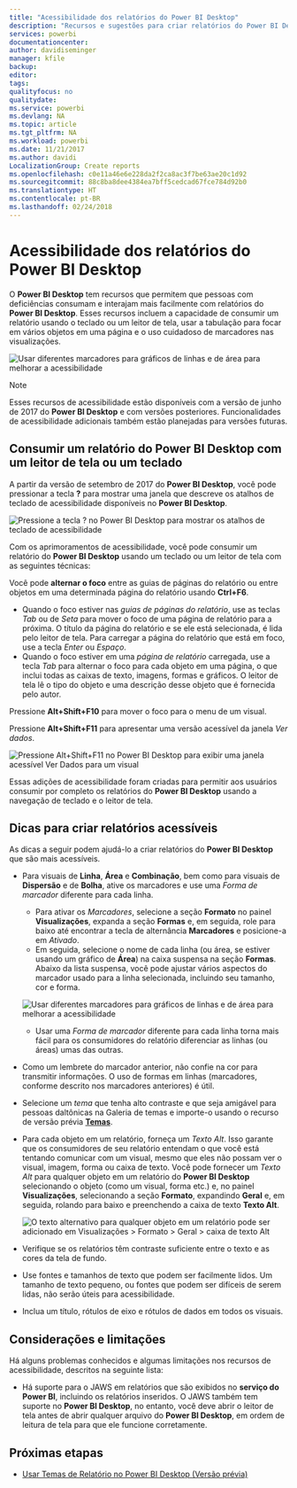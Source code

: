 ```yaml
---
title: "Acessibilidade dos relatórios do Power BI Desktop"
description: "Recursos e sugestões para criar relatórios do Power BI Desktop acessíveis"
services: powerbi
documentationcenter: 
author: davidiseminger
manager: kfile
backup: 
editor: 
tags: 
qualityfocus: no
qualitydate: 
ms.service: powerbi
ms.devlang: NA
ms.topic: article
ms.tgt_pltfrm: NA
ms.workload: powerbi
ms.date: 11/21/2017
ms.author: davidi
LocalizationGroup: Create reports
ms.openlocfilehash: c0e11a46e6e228da2f2ca8ac3f7be63ae20c1d92
ms.sourcegitcommit: 88c8ba8dee4384ea7bff5cedcad67fce784d92b0
ms.translationtype: HT
ms.contentlocale: pt-BR
ms.lasthandoff: 02/24/2018
---
```

# <a name="accessibility-in-power-bi-desktop-reports"></a>Acessibilidade dos relatórios do Power BI Desktop
O **Power BI Desktop** tem recursos que permitem que pessoas com deficiências consumam e interajam mais facilmente com relatórios do **Power BI Desktop**. Esses recursos incluem a capacidade de consumir um relatório usando o teclado ou um leitor de tela, usar a tabulação para focar em vários objetos em uma página e o uso cuidadoso de marcadores nas visualizações.

![Usar diferentes marcadores para gráficos de linhas e de área para melhorar a acessibilidade](media/desktop-accessibility/accessibility_01.png)

> [!NOTE]
> Esses recursos de acessibilidade estão disponíveis com a versão de junho de 2017 do **Power BI Desktop** e com versões posteriores. Funcionalidades de acessibilidade adicionais também estão planejadas para versões futuras.
> 
> 

## <a name="consuming-a-power-bi-desktop-report-with-a-keyboard-or-screen-reader"></a>Consumir um relatório do Power BI Desktop com um leitor de tela ou um teclado
A partir da versão de setembro de 2017 do **Power BI Desktop**, você pode pressionar a tecla **?** para mostrar uma janela que descreve os atalhos de teclado de acessibilidade disponíveis no **Power BI Desktop**.

![Pressione a tecla ? no Power BI Desktop para mostrar os atalhos de teclado de acessibilidade](media/desktop-accessibility/accessibility_03.png)

Com os aprimoramentos de acessibilidade, você pode consumir um relatório do **Power BI Desktop** usando um teclado ou um leitor de tela com as seguintes técnicas:

Você pode **alternar o foco** entre as guias de páginas do relatório ou entre objetos em uma determinada página do relatório usando **Ctrl+F6**.

* Quando o foco estiver nas *guias de páginas do relatório*, use as teclas *Tab* ou de *Seta* para mover o foco de uma página de relatório para a próxima. O título da página do relatório e se ele está selecionada, é lida pelo leitor de tela. Para carregar a página do relatório que está em foco, use a tecla *Enter* ou *Espaço*.
* Quando o foco estiver em uma *página de relatório* carregada, use a tecla *Tab* para alternar o foco para cada objeto em uma página, o que inclui todas as caixas de texto, imagens, formas e gráficos. O leitor de tela lê o tipo do objeto e uma descrição desse objeto que é fornecida pelo autor. 

Pressione **Alt+Shift+F10** para mover o foco para o menu de um visual.

Pressione **Alt+Shift+F11** para apresentar uma versão acessível da janela *Ver dados*.

![Pressione Alt+Shift+F11 no Power BI Desktop para exibir uma janela acessível Ver Dados para um visual](media/desktop-accessibility/accessibility_04.png)

Essas adições de acessibilidade foram criadas para permitir aos usuários consumir por completo os relatórios do **Power BI Desktop** usando a navegação de teclado e o leitor de tela.

## <a name="tips-for-creating-accessible-reports"></a>Dicas para criar relatórios acessíveis
As dicas a seguir podem ajudá-lo a criar relatórios do **Power BI Desktop** que são mais acessíveis.

* Para visuais de **Linha**, **Área** e **Combinação**, bem como para visuais de **Dispersão** e de **Bolha**, ative os marcadores e use uma *Forma de marcador* diferente para cada linha.
  
  * Para ativar os *Marcadores*, selecione a seção **Formato** no painel **Visualizações**, expanda a seção **Formas** e, em seguida, role para baixo até encontrar a tecla de alternância **Marcadores** e posicione-a em *Ativado*.
  * Em seguida, selecione o nome de cada linha (ou área, se estiver usando um gráfico de **Área**) na caixa suspensa na seção **Formas**. Abaixo da lista suspensa, você pode ajustar vários aspectos do marcador usado para a linha selecionada, incluindo seu tamanho, cor e forma.
  
  ![Usar diferentes marcadores para gráficos de linhas e de área para melhorar a acessibilidade](media/desktop-accessibility/accessibility_01.png)
  
  * Usar uma *Forma de marcador* diferente para cada linha torna mais fácil para os consumidores do relatório diferenciar as linhas (ou áreas) umas das outras.
* Como um lembrete do marcador anterior, não confie na cor para transmitir informações. O uso de formas em linhas (marcadores, conforme descrito nos marcadores anteriores) é útil.
* Selecione um *tema* que tenha alto contraste e que seja amigável para pessoas daltônicas na Galeria de temas e importe-o usando o recurso de versão prévia [**Temas**](desktop-report-themes.md).
* Para cada objeto em um relatório, forneça um *Texto Alt*. Isso garante que os consumidores de seu relatório entendam o que você está tentando comunicar com um visual, mesmo que eles não possam ver o visual, imagem, forma ou caixa de texto. Você pode fornecer um *Texto Alt* para qualquer objeto em um relatório do **Power BI Desktop** selecionando o objeto (como um visual, forma etc.) e, no painel **Visualizações**, selecionando a seção **Formato**, expandindo **Geral** e, em seguida, rolando para baixo e preenchendo a caixa de texto **Texto Alt**.
  
  ![O texto alternativo para qualquer objeto em um relatório pode ser adicionado em Visualizações > Formato > Geral > caixa de texto Alt](media/desktop-accessibility/accessibility_02.png)
* Verifique se os relatórios têm contraste suficiente entre o texto e as cores da tela de fundo.
* Use fontes e tamanhos de texto que podem ser facilmente lidos. Um tamanho de texto pequeno, ou fontes que podem ser difíceis de serem lidas, não serão úteis para acessibilidade.
* Inclua um título, rótulos de eixo e rótulos de dados em todos os visuais.

## <a name="considerations-and-limitations"></a>Considerações e limitações
Há alguns problemas conhecidos e algumas limitações nos recursos de acessibilidade, descritos na seguinte lista:

* Há suporte para o JAWS em relatórios que são exibidos no **serviço do Power BI**, incluindo os relatórios inseridos. O JAWS também tem suporte no **Power BI Desktop**, no entanto, você deve abrir o leitor de tela antes de abrir qualquer arquivo do **Power BI Desktop**, em ordem de leitura de tela para que ele funcione corretamente.

## <a name="next-steps"></a>Próximas etapas
* [Usar Temas de Relatório no Power BI Desktop (Versão prévia)](desktop-report-themes.md)

